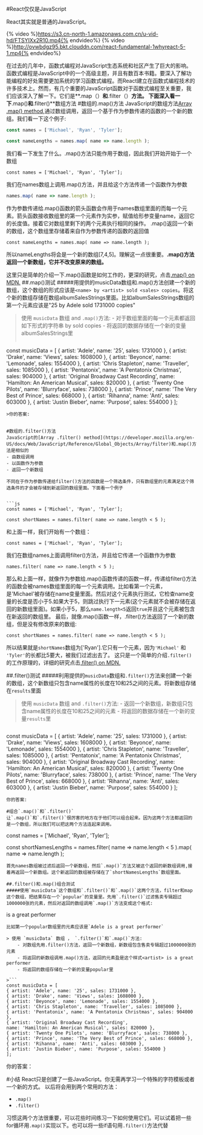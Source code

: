 #React仅仅是JavaScript

React其实就是普通的JavaScript。

{% video %}https://s3.cn-north-1.amazonaws.com.cn/u-vid-hd/FTSYIXx2R10.mp4{% endvideo%}
{% video %}http://ovwbdgz95.bkt.clouddn.com/react-fundamental-1whyreact-5-1.mp4{% endvideo%}



在过去的几年中，函数式编程对JavaScript生态系统和社区产生了巨大的影响。函数式编程是JavaScript中的一个高级主题，并且有数百本书籍。要深入了解功能编程的好处需要更加系统的学习函数式编程。而React建立在函数式编程技术的许多技术上。然而，有几个重要的JavaScript函数对于函数式编程至关重要，我们应该深入了解一下。它们是**.map（）**和**.filter（）**方法。
下面深入看一下**.map()**和**.filter()**数组方法
#数组的.map()方法
JavaScript的数组方法[Array .map() method](https://developer.mozilla.org/en-US/docs/Web/JavaScript/Reference/Global_Objects/Array/map),通过数组调用，返回一个基于作为参数传递的函数的一个新的数组。我们看一下这个例子:


```js
const names = ['Michael', 'Ryan', 'Tyler'];

const nameLengths = names.map( name => name.length );
```
我们看一下发生了什么。.map()方法只能作用于数组，因此我们开始开始于一个数组


```
const names = ['Michael', 'Ryan', 'Tyler'];
```


我们在names数组上调用.map()方法，并且给这个方法传递一个函数作为参数


```js
names.map( name => name.length );
```
作为参数传递给.map()函数的箭头函数会作用于names数组里面的而每一个元素。箭头函数接收数组里的第一个元素作为实参，赋值给形参变量name，返回它的长度值。接着它对数组里剩下的两个元素执行相同的操作。
.map()返回一个新的数组，这个数组里存储着来自作为参数传递的函数的返回值


```
const nameLengths = names.map( name => name.length );
```

所以nameLengths将会是一个新的数组[7,4,5]。理解这一点很重要。**.map()方法返回一个新数组，它并不改变原来的数组。**

这里只是简单的介绍一下.map()函数是如何工作的，更深的研究，点击[.map() on MDN.](https://developer.mozilla.org/en-US/docs/Web/JavaScript/Reference/Global_Objects/Array/map)
##.map()测试
#####用提供的musicData数组和.map()方法创建一个新的数组，这个数组的形式应该是`<name> by <artist> sold <sales> copies`。将这个新的数组存储在数组albumSalesStrings里面。比如albumSalesStrings数组的第一个元素应该是"25 by Adele sold 1731000 copies"

> 使用 `musicData` 数组 and `.map()`方法:
    - 对于数组里面的每一个元素都返回如下形式的字符串
      <album-name> by <artist> sold <sales> copies
    - 将返回的数据存储在一个新的变量albumSalesStrings里
>```
const musicData = [
    { artist: 'Adele', name: '25', sales: 1731000 },
    { artist: 'Drake', name: 'Views', sales: 1608000 },
    { artist: 'Beyonce', name: 'Lemonade', sales: 1554000 },
    { artist: 'Chris Stapleton', name: 'Traveller', sales: 1085000 },
    { artist: 'Pentatonix', name: 'A Pentatonix Christmas', sales: 904000 },
    { artist: 'Original Broadway Cast Recording', 
      name: 'Hamilton: An American Musical', sales: 820000 },
    { artist: 'Twenty One Pilots', name: 'Blurryface', sales: 738000 },
    { artist: 'Prince', name: 'The Very Best of Prince', sales: 668000 },
    { artist: 'Rihanna', name: 'Anti', sales: 603000 },
    { artist: 'Justin Bieber', name: 'Purpose', sales: 554000 }
];
```
>你的答案:


#数组的.filter()方法
JavaScript的[Array .filter() method](https://developer.mozilla.org/en-US/docs/Web/JavaScript/Reference/Global_Objects/Array/filter)和.map()方法是相似的
- 由数组调用
- 以函数作为参数
- 返回一个新数组 

不同在于作为参数传递给filter()方法的函数是一个筛选条件，只有数组里的元素满足这个筛选条件的才会被存储到新返回的数组里面。下面看一个例子


```js
const names = ['Michael', 'Ryan', 'Tyler'];

const shortNames = names.filter( name => name.length < 5 );

```

和上面一样，我们开始有一个数组：

`const names = ['Michael', 'Ryan', 'Tyler'];`

我们在数组names上面调用filter()方法，并且给它传递一个函数作为参数

`names.filter( name => name.length < 5 );`

那么和上面一样，就像作为参数给.map()函数传递的函数一样，传递给filter()方法的函数会被names数组里面的每一个元素调用。比如看第一个元素，是'Michael'被存储在name变量里面。然后对这个元素执行测试，它检查name变量的长度是否小于5.如果大于5，则跳过执行下一元素(这个元素就不会被存储在返回的新数组里面)。如果小于5，那么`name.length<5`返回`true`并且这个元素被包含在新返回的数组里。
最后，就像.map()函数一样，.filter()方法返回了一个新的数组，但是没有修改原来的数组:
```
const shortNames = names.filter( name => name.length < 5 );
```
所以结果就是`shortNames`数组为['Ryan'].它只有一个元素，因为`'Michael'` 和 `'Tyler'`的长都比5要大，被我们过滤出去了。
这只是一个简单的介绍`.filter()`的工作原理的，详细的研究点击[.filter() on MDN.](https://developer.mozilla.org/en-US/docs/Web/JavaScript/Reference/Global_Objects/Array/filter)

##.filter()测试
#####利用提供的`musicData`数组和`.filter()`方法来创建一个新的数组，这个新数组只包含name属性的长度在10和25之间的元素。将新数组存储在`results`里面

> 使用 `musicData` 数组 and `.filter()`方法:
    - 返回一个新数组，新数组只包含name属性的长度在10和25之间的元素
    - 将返回的数据存储在一个新的变量`results`里

>```
const musicData = [
{ artist: 'Adele', name: '25', sales: 1731000 },
{ artist: 'Drake', name: 'Views', sales: 1608000 },
{ artist: 'Beyonce', name: 'Lemonade', sales: 1554000 },
{ artist: 'Chris Stapleton', name: 'Traveller', sales: 1085000 },
{ artist: 'Pentatonix', name: 'A Pentatonix Christmas', sales: 904000 },
{ artist: 'Original Broadway Cast Recording',
name: 'Hamilton: An American Musical', sales: 820000 },
{ artist: 'Twenty One Pilots', name: 'Blurryface', sales: 738000 },
{ artist: 'Prince', name: 'The Very Best of Prince', sales: 668000 },
{ artist: 'Rihanna', name: 'Anti', sales: 603000 },
{ artist: 'Justin Bieber', name: 'Purpose', sales: 554000 }
];
```
你的答案:

#组合`.map()`和`.filter()`
让`.map()`和`.filter()`很厉害的地方在于他们可以组合起来。因为这两个方法都返回的是一个数组，所以我们可以把这两个方法连起来调用。
```
const names = ['Michael', 'Ryan', 'Tyler'];

const shortNamesLengths = names.filter( name => name.length < 5 ).map( name => name.length );
```
首先names数组被过滤后返回一个新数组，然后`.map()`方法又被这个返回的新数组调用,接着再返回一个新数组。这个新返回的数组被存储在了`shortNamesLengths`数组里面。

##.filter()和.map()组合测试
#####使用`musicData`这个数组和`.filter()`和`.map()`这两个方法，filter和map这个数组，把结果存在一个`popular`的变量里。先用`.filter()`过滤售卖专辑超过1000000张的元素，然后对返回的数组调用`.map()`方法变成这个格式:
```
<artist> is a great performer
```
比如第一个popular数组里的元素应该是`Adele is a great performer`

> 使用 `musicData` 数组 ， `.filter()`和`.map()`方法:
    - 对数组先用.filter()方法，返回一个新数组，新数组包含售卖专辑超过1000000张的元素
    - 将返回的新数组调用.map()方法，返回的元素盈是这个样式<artist> is a great performer
    - 将返回的数组存储在一个新的变量popular里

>```
const musicData = [
{ artist: 'Adele', name: '25', sales: 1731000 },
{ artist: 'Drake', name: 'Views', sales: 1608000 },
{ artist: 'Beyonce', name: 'Lemonade', sales: 1554000 },
{ artist: 'Chris Stapleton', name: 'Traveller', sales: 1085000 },
{ artist: 'Pentatonix', name: 'A Pentatonix Christmas', sales: 904000 },
{ artist: 'Original Broadway Cast Recording',
name: 'Hamilton: An American Musical', sales: 820000 },
{ artist: 'Twenty One Pilots', name: 'Blurryface', sales: 738000 },
{ artist: 'Prince', name: 'The Very Best of Prince', sales: 668000 },
{ artist: 'Rihanna', name: 'Anti', sales: 603000 },
{ artist: 'Justin Bieber', name: 'Purpose', sales: 554000 }
];
```
你的答案：

#小结
React只是创建了一些JavaScript。你无需再学习一个特殊的字符模板或者一个新的方式。
以后将会用到两个常用的方法：
- `.map()`
- `.filter()`

习惯这两个方法很重要，可以花些时间练习一下如何使用它们。可以试着把一些for循环用`.map()`实现以下。也可以将一些if语句用`.filter()`方法代替